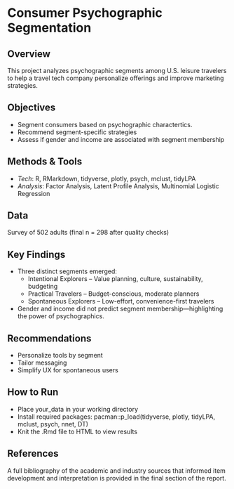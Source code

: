 
# Consumer Psychographic Segmentation

## Overview

This project analyzes psychographic segments among U.S. leisure
travelers to help a travel tech company personalize offerings and
improve marketing strategies.

## Objectives

- Segment consumers based on psychographic charactertics.
- Recommend segment-specific strategies
- Assess if gender and income are associated with segment membership

## Methods & Tools

- *Tech*: R, RMarkdown, tidyverse, plotly, psych, mclust, tidyLPA
- *Analysis*: Factor Analysis, Latent Profile Analysis, Multinomial
  Logistic Regression

## Data

Survey of 502 adults (final n = 298 after quality checks)

## Key Findings

- Three distinct segments emerged:
  - Intentional Explorers – Value planning, culture, sustainability,
    budgeting
  - Practical Travelers – Budget-conscious, moderate planners
  - Spontaneous Explorers – Low-effort, convenience-first travelers
- Gender and income did not predict segment membership—highlighting the
  power of psychographics.

## Recommendations

- Personalize tools by segment
- Tailor messaging
- Simplify UX for spontaneous users

## How to Run

- Place your_data in your working directory
- Install required packages: pacman::p_load(tidyverse, plotly, tidyLPA,
  mclust, psych, nnet, DT)
- Knit the .Rmd file to HTML to view results

## References

A full bibliography of the academic and industry sources that informed
item development and interpretation is provided in the final section of
the report.
